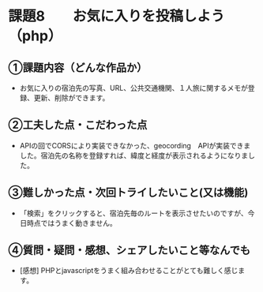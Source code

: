# 課題8　　お気に入りを投稿しよう　（php）

## ①課題内容（どんな作品か）
- お気に入りの宿泊先の写真、URL、公共交通機関、１人旅に関するメモが登録、更新、削除ができます。

## ②工夫した点・こだわった点
- APIの回でCORSにより実装できなかった、geocording　APIが実装できました。宿泊先の名称を登録すれば、緯度と経度が表示されるようになりました。

## ③難しかった点・次回トライしたいこと(又は機能)
- 「検索」をクリックすると、宿泊先毎のルートを表示させたいのですが、今日時点ではうまく動きません。

## ④質問・疑問・感想、シェアしたいこと等なんでも
- [感想] PHPとjavascriptをうまく組み合わせることがとても難しく感じます。
